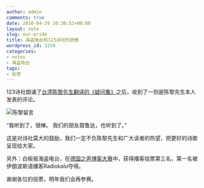 ```yaml
---
author: admin
comments: true
date: 2010-04-29 10:36:51+00:00
layout: note
slug: our-pride
title: 海盗电台和123诗社的骄傲
wordpress_id: 3259
categories:
- notes
- 海盗电台
tags:
- 反馈
---
```


123诗社朗诵了[台湾陈黎先生翻译的《疑问集》](http://www.hgjh.hlc.edu.tw/~chenli/neruda%20Q.htm)之后，收到了一则是陈黎先生本人发表的评论。

![陈黎留言](http://poet.blog.paowang.net/files/2010/04/20100429183759.png)

“我听到了，很棒。
我们的朋友聂鲁达，也听到了。”

这是对诗社莫大的鼓励，我们一定不负陈黎先生和广大读者的热望，把更好的诗歌呈现给大家。

另外：白板报海盗电台，在[德国之声博客大赛](http://www.thebobs.com/index.php?l=zh&s=1154893245576112ILZBADHZ-1255011887255388NCJQPGDY)中，获得播客投票第三名，第一名被伊朗波斯语播客Radiokalu夺得。

谢谢各位的投票，明年我们会再参赛。
